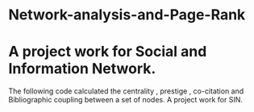 # Network-analysis-and-Page-Rank
# A project work for Social and Information Network.
The following code calculated the centrality , prestige , co-citation and Bibliographic coupling between a set of nodes. A project work for SIN.

